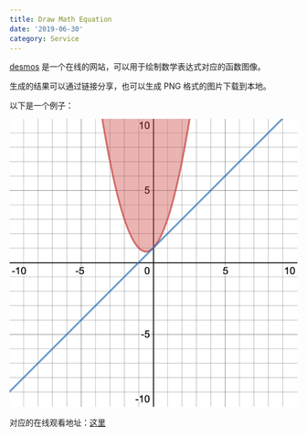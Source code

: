 ```yaml
---
title: Draw Math Equation
date: '2019-06-30'
category: Service
---
```


[desmos](https://www.desmos.com/calculator) 是一个在线的网站，可以用于绘制数学表达式对应的函数图像。

生成的结果可以通过链接分享，也可以生成 PNG 格式的图片下载到本地。

以下是一个例子：

![desmos-graph](./2019-06-30-desmos-graph.png)

对应的在线观看地址：[这里](https://www.desmos.com/calculator/zthodlfe0t)

